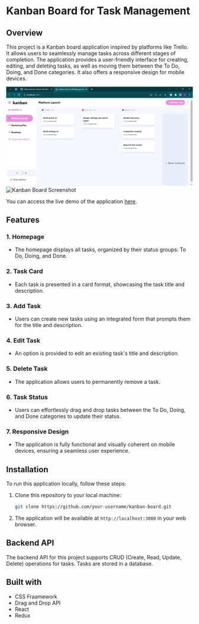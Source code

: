 # Kanban Board for Task Management

## Overview

This project is a Kanban board application inspired by platforms like Trello. It allows users to seamlessly manage tasks across different stages of completion. The application provides a user-friendly interface for creating, editing, and deleting tasks, as well as moving them between the To Do, Doing, and Done categories. It also offers a responsive design for mobile devices.

![Kanban Board Screenshot](screenshot.png)
![Kanban Board Screenshot](https://github.com/Dipanjali1/screenshot.png)

You can access the live demo of the application [here](https://your-live-demo-url.com).

## Features

### 1. Homepage

- The homepage displays all tasks, organized by their status groups: To Do, Doing, and Done.

### 2. Task Card

- Each task is presented in a card format, showcasing the task title and description.

### 3. Add Task

- Users can create new tasks using an integrated form that prompts them for the title and description.

### 4. Edit Task

- An option is provided to edit an existing task's title and description.

### 5. Delete Task

- The application allows users to permanently remove a task.

### 6. Task Status

- Users can effortlessly drag and drop tasks between the To Do, Doing, and Done categories to update their status.

### 7. Responsive Design

- The application is fully functional and visually coherent on mobile devices, ensuring a seamless user experience.

## Installation

To run this application locally, follow these steps:

1. Clone this repository to your local machine:

   ```bash
   git clone https://github.com/your-username/kanban-board.git
   
2. The application will be available at `http://localhost:3000` in your web browser.

## Backend API

The backend API for this project supports CRUD (Create, Read, Update, Delete) operations for tasks. Tasks are stored in a database.

## Built with

- CSS Fraamework
- Drag and Drop API
- React
- Redux
  
